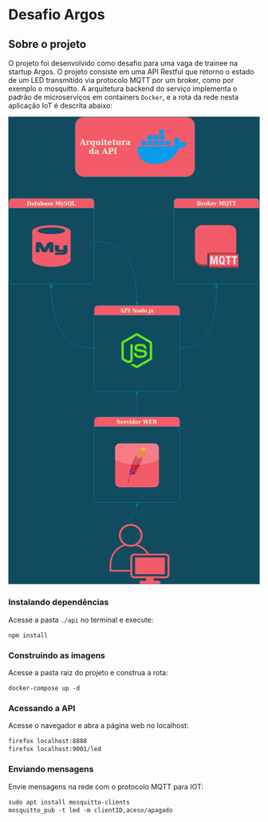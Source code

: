 # Desafio Argos

## Sobre o projeto

O projeto foi desenvolvido como desafio para uma vaga de trainee na startup Argos. O projeto consiste em uma API Restful que retorno o estado de um LED transmitido via protocolo MQTT por um broker, como por exemplo o mosquitto. A arquitetura backend do serviço implementa o padrão de microserviços em containers `Docker`, e a rota da rede nesta aplicação IoT é descrita abaixo:

![Arquitetura de Nuvem](ARGOS.png)

### Instalando dependências
Acesse a pasta `./api` no terminal e execute:
```
npm install
```

### Construindo as imagens

Acesse a pasta raíz do projeto e construa a rota:

```
docker-compose up -d
```

### Acessando a API

Acesse o navegador e abra a página web no localhost:

```
firefox localhost:8888
firefox localhost:9001/led
```

### Enviando mensagens

Envie mensagens na rede com o protocolo MQTT para IOT:

```
sudo apt install mosquitto-clients
mosquitto_pub -t led -m clientID,aceso/apagado
```
